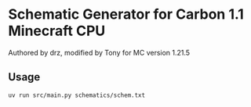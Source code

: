 # Schematic Generator for Carbon 1.1 Minecraft CPU

Authored by drz, modified by Tony for MC version 1.21.5

## Usage

```
uv run src/main.py schematics/schem.txt
```
